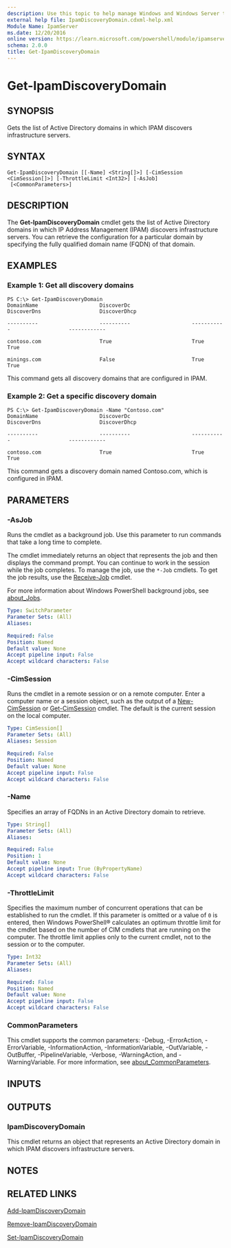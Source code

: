 ```yaml
---
description: Use this topic to help manage Windows and Windows Server technologies with Windows PowerShell.
external help file: IpamDiscoveryDomain.cdxml-help.xml
Module Name: IpamServer
ms.date: 12/20/2016
online version: https://learn.microsoft.com/powershell/module/ipamserver/get-ipamdiscoverydomain?view=windowsserver2025-ps&wt.mc_id=ps-gethelp
schema: 2.0.0
title: Get-IpamDiscoveryDomain
---
```


# Get-IpamDiscoveryDomain

## SYNOPSIS
Gets the list of Active Directory domains in which IPAM discovers infrastructure servers.

## SYNTAX

```
Get-IpamDiscoveryDomain [[-Name] <String[]>] [-CimSession <CimSession[]>] [-ThrottleLimit <Int32>] [-AsJob]
 [<CommonParameters>]
```

## DESCRIPTION
The **Get-IpamDiscoveryDomain** cmdlet gets the list of Active Directory domains in which IP Address Management (IPAM) discovers infrastructure servers.
You can retrieve the configuration for a particular domain by specifying the fully qualified domain name (FQDN) of that domain.

## EXAMPLES

### Example 1: Get all discovery domains
```
PS C:\> Get-IpamDiscoveryDomain
DomainName                    DiscoverDc                    DiscoverDns                   DiscoverDhcp

----------                    ----------                    -----------                   ------------

contoso.com                   True                          True                          True

minings.com                   False                         True                          True
```

This command gets all discovery domains that are configured in IPAM.

### Example 2: Get a specific discovery domain
```
PS C:\> Get-IpamDiscoveryDomain -Name "Contoso.com"
DomainName                    DiscoverDc                    DiscoverDns                   DiscoverDhcp

----------                    ----------                    -----------                   ------------

contoso.com                   True                          True                          True
```

This command gets a discovery domain named Contoso.com, which is configured in IPAM.

## PARAMETERS

### -AsJob
Runs the cmdlet as a background job. Use this parameter to run commands that take a long time to complete.

The cmdlet immediately returns an object that represents the job and then displays the command prompt.
You can continue to work in the session while the job completes.
To manage the job, use the `*-Job` cmdlets.
To get the job results, use the [Receive-Job](https://go.microsoft.com/fwlink/?LinkID=113372) cmdlet.

For more information about Windows PowerShell background jobs, see [about_Jobs](https://go.microsoft.com/fwlink/?LinkID=113251).

```yaml
Type: SwitchParameter
Parameter Sets: (All)
Aliases:

Required: False
Position: Named
Default value: None
Accept pipeline input: False
Accept wildcard characters: False
```

### -CimSession
Runs the cmdlet in a remote session or on a remote computer.
Enter a computer name or a session object, such as the output of a [New-CimSession](https://go.microsoft.com/fwlink/p/?LinkId=227967) or [Get-CimSession](https://go.microsoft.com/fwlink/p/?LinkId=227966) cmdlet.
The default is the current session on the local computer.

```yaml
Type: CimSession[]
Parameter Sets: (All)
Aliases: Session

Required: False
Position: Named
Default value: None
Accept pipeline input: False
Accept wildcard characters: False
```

### -Name
Specifies an array of FQDNs in an Active Directory domain to retrieve.

```yaml
Type: String[]
Parameter Sets: (All)
Aliases:

Required: False
Position: 1
Default value: None
Accept pipeline input: True (ByPropertyName)
Accept wildcard characters: False
```

### -ThrottleLimit
Specifies the maximum number of concurrent operations that can be established to run the cmdlet.
If this parameter is omitted or a value of `0` is entered, then Windows PowerShell® calculates an optimum throttle limit for the cmdlet based on the number of CIM cmdlets that are running on the computer.
The throttle limit applies only to the current cmdlet, not to the session or to the computer.

```yaml
Type: Int32
Parameter Sets: (All)
Aliases:

Required: False
Position: Named
Default value: None
Accept pipeline input: False
Accept wildcard characters: False
```

### CommonParameters
This cmdlet supports the common parameters: -Debug, -ErrorAction, -ErrorVariable, -InformationAction, -InformationVariable, -OutVariable, -OutBuffer, -PipelineVariable, -Verbose, -WarningAction, and -WarningVariable. For more information, see [about_CommonParameters](https://go.microsoft.com/fwlink/?LinkID=113216).

## INPUTS

## OUTPUTS

### IpamDiscoveryDomain
This cmdlet returns an object that represents an Active Directory domain in which IPAM discovers infrastructure servers.

## NOTES

## RELATED LINKS

[Add-IpamDiscoveryDomain](./Add-IpamDiscoveryDomain.md)

[Remove-IpamDiscoveryDomain](./Remove-IpamDiscoveryDomain.md)

[Set-IpamDiscoveryDomain](./Set-IpamDiscoveryDomain.md)

